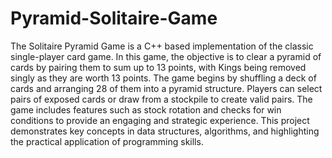 # Pyramid-Solitaire-Game
The Solitaire Pyramid Game is a C++ based implementation of the classic single-player 
card game. In this game, the objective is to clear a pyramid of cards by pairing them to 
sum up to 13 points, with Kings being removed singly as they are worth 13 points. The 
game begins by shuffling a deck of cards and arranging 28 of them into a pyramid 
structure. Players can select pairs of exposed cards or draw from a stockpile to create 
valid pairs. The game includes features such as stock rotation and checks for win 
conditions to provide an engaging and strategic experience. This project demonstrates 
key concepts in data structures, algorithms, and highlighting the practical application of programming skills.
